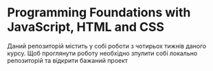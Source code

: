 # Programming Foundations with JavaScript, HTML and CSS
Даний репозиторій містить у собі роботи з чотирьох тижнів даного курсу.
Щоб проглянути роботу необхідно зпулити собі локально репозиторій та відкрити бажаний проект
